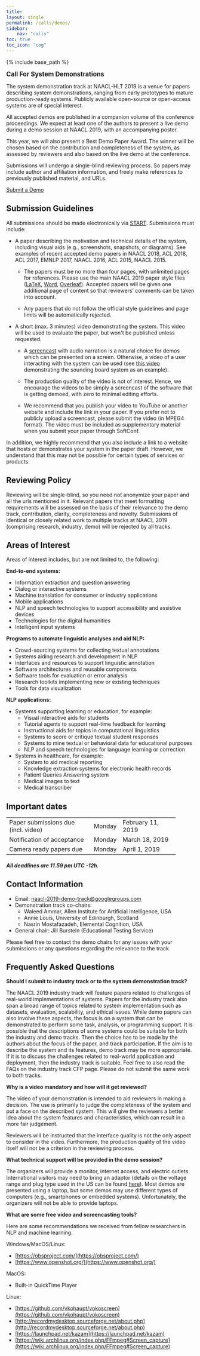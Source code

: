 ```yaml
---
title: 
layout: single
permalink: /calls/demos/
sidebar: 
    nav: "calls"
toc: true
toc_icon: "cog"
---
```

{% include base_path %}

<span style="font-weight: bolder;font-size: larger;">Call For System Demonstrations</span>

The system demonstration track at NAACL-HLT 2019 is a venue for papers describing system demonstrations, ranging from early prototypes to mature production-ready systems. Publicly available open-source or open-access systems are of special interest.

All accepted demos are published in a companion volume of the conference proceedings. We expect at least one of the authors  to present a live demo during a demo session at NAACL 2019, with an accompanying poster. 

This year, we will also present a Best Demo Paper Award. The winner will be chosen based on the contribution and completeness of the system, as assessed by reviewers and also based on the live demo at the conference. 

Submissions will undergo a single-blind reviewing process. So papers may include author and affiliation information, and freely make references to previously published material, and URLs.  

<div class="text-center">
<a href="https://www.softconf.com/naacl2019/demos/" target="_blank" class="btn btn--primary">Submit a Demo</a>
</div>

## Submission Guidelines

All submissions should be made electronically via [START](https://www.softconf.com/naacl2019/demos/). Submissions must include:

- A paper describing the motivation and technical details of the system, including visual aids (e.g., screenshots, snapshots, or diagrams). See examples of recent accepted demo papers in NAACL 2018, ACL 2018, ACL 2017, EMNLP 2017, NAACL 2016, ACL 2015, NAACL 2015.

    - The papers must be no more than four pages, with unlimited pages for references. Please use the main NAACL 2019 paper style files ([LaTeX](http://naacl2019.org/downloads/naaclhlt2019-latex.zip), [Word](http://naacl2019.org/downloads/naaclhlt2019-word.zip), [Overleaf](https://www.overleaf.com/latex/templates/instructions-for-naacl-hlt-2019-proceedings/xyyfwfkswhth)). Accepted papers will be given one additional page of content so that reviewers’ comments can be taken into account. 

    - Any papers that do not follow the official style guidelines and page limits will be automatically rejected. 

- A short (max. 3 minutes) video demonstrating the system. This video will be used to evaluate the paper, but won't be published unless requested. 

    - A [screencast](https://en.wikipedia.org/wiki/Screencast) with audio narration is a natural choice for demos which can be presented on a screen. Otherwise, a video of a user interacting with the system can be used (see [this video](https://sounding-board.github.io/demo.html) demonstrating the sounding board system as an example).

    - The production quality of the video is not of interest. Hence, we encourage the videos to be simply a screencast of the software that is getting demoed, with zero to minimal editing efforts. 

    - We recommend that you publish your video to YouTube or another website and include the link in your paper. If you prefer not to publicly upload a screencast, please submit the video (in MPEG4 format). The video must be included as supplementary material when you submit your paper through SoftConf. 

In addition, we highly recommend that you also include a link to a website that hosts or demonstrates your system in the paper draft. However, we understand that this may not be possible for certain types of services or products.




## Reviewing Policy

Reviewing will be single-blind, so you need not anonymize your paper and all the urls mentioned in it. Relevant papers that meet formatting requirements will be assessed on the basis of their relevance to the demo track, contribution, clarity, completeness and novelty. Submissions of identical or closely related work to multiple tracks at NAACL 2019 (comprising research, industry, demo) will be rejected by all tracks.

## Areas of Interest
 
Areas of interest includes, but are not limited to, the following:

**End-to-end systems:**
- Information extraction and question answering
- Dialog or interactive systems
- Machine translation for consumer or industry applications
- Mobile applications
- NLP and speech technologies to support accessibility and assistive devices
- Technologies for the digital humanities
- Intelligent input systems

**Programs to automate linguistic analyses and aid NLP:**
- Crowd-sourcing systems for collecting textual annotations
- Systems aiding research and development in NLP
- Interfaces and resources to support linguistic annotation
- Software architectures and reusable components
- Software tools for evaluation or error analysis
- Research toolkits implementing new or existing techniques
- Tools for data visualization

**NLP applications:**
- Systems supporting learning or education, for example:
  - Visual interactive aids for students
  - Tutorial agents to support real-time feedback for learning
  - Instructional aids for topics in computational linguistics
  - Systems to score or critique textual student responses
  - Systems to mine textual or behavioral data for educational purposes
  - NLP and speech technologies for language learning or correction
- Systems in healthcare, for example:
  - System to aid medical reporting
  - Knowledge extraction systems for electronic health records
  - Patient Queries Answering system
  - Medical images to text
  - Medical transcriber

## Important dates

<table style="width: 90%">
    <tbody>
        <tr>
            <td style="width: 50%;">Paper submissions due (incl. video)<br/></td>
            <td style="width: 15%;">Monday</td>
            <td>February 11, 2019</td>
        </tr>
        <tr>
            <td>Notification of acceptance</td>
            <td>Monday</td>
            <td>March 18, 2019</td>
        </tr>
        <tr>
          <td>Camera ready papers due</td>
          <td>Monday</td>
          <td>April 1, 2019</td>
        </tr>
    </tbody>
</table>

<h5>All deadlines are 11.59 pm UTC -12h.</h5>

## Contact Information

- Email: naacl-2019-demo-track@googlegroups.com 
- Demonstration track co-chairs: 
  - Waleed Ammar, Allen Institute for Artificial Intelligence, USA
  - Annie Louis, University of Edinburgh, Scotland
  - Nasrin Mostafazadeh, Elemental Cognition, USA
- General chair: Jill Burstein (Educational Testing Service)

Please feel free to contact the demo chairs for any issues with your submissions or any questions regarding the relevance to the track. 

## Frequently Asked Questions

**Should I submit to industry track or to the system demonstration track?**

The NAACL 2019 industry track will feature papers related to challenges of real-world implementations of systems. Papers for the industry track also span a broad range of topics related to system implementation such as datasets, evaluation, scalability, and ethical issues.  While demo papers can also involve these aspects, the focus is on a system that can be demonstrated to perform some task, analysis, or programming support. It is possible that the descriptions of some systems could be suitable for both the industry and demo tracks. Then the choice has to be made by the authors about the focus of the paper, and track participation. If the aim is to describe the system and its features, demo track may be more appropriate. If it is to discuss the challenges related to real-world application and deployment, then the industry track is suitable. Feel free to also read the FAQs on the industry track CFP page. Please do not submit the same work to both tracks.

**Why is a video mandatory and how will it get reviewed?**

The video of your demonstration is intended to aid reviewers in making a decision. The use is primarily to judge the completeness of the system and put a face on the described system. This will give the reviewers a better idea about the system features and characteristics, which can result in a more fair judgement. 

Reviewers will be instructed that the interface quality is not the only aspect to consider in the video. Furthermore, the production quality of the video itself will not be a criterion in the reviewing process.

**What technical support will be provided in the demo session?**

The organizers will provide a monitor, internet access, and electric outlets. International visitors may need to bring an adaptor (details on the voltage range and plug type used in the US can be found [here](https://en.wikipedia.org/wiki/Mains_electricity_by_country)). Most demos are presented using a laptop, but some demos may use different types of computers (e.g., smartphones or embedded systems). Unfortunately, the organizers will not be able to provide laptops.

**What are some free video and screencasting tools?**

Here are some recommendations we received from fellow researchers in NLP and machine learning. 

Windows/MacOS/Linux: 
- [https://obsproject.com/](https://obsproject.com/)
- [https://www.openshot.org/](https://www.openshot.org/)

MacOS: 
- Built-in QuickTime Player

Linux:  
- [https://github.com/vkohaupt/vokoscreen](https://github.com/vkohaupt/vokoscreen)
- [http://recordmydesktop.sourceforge.net/about.php](http://recordmydesktop.sourceforge.net/about.php)
- [https://launchpad.net/kazam](https://launchpad.net/kazam)
- [https://wiki.archlinux.org/index.php/FFmpeg#Screen_capture](https://wiki.archlinux.org/index.php/FFmpeg#Screen_capture)
